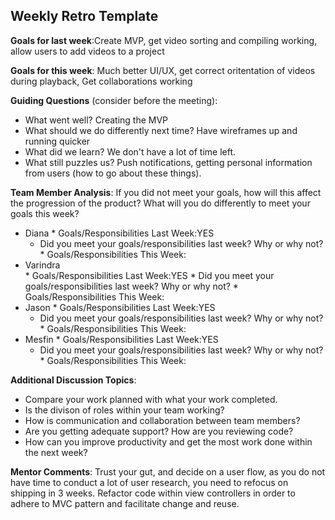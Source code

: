 ## Weekly Retro Template  

**Goals for last week**:Create MVP, get video sorting and compiling working, allow users to add videos to a project

**Goals for this week**: Much better UI/UX, get correct oritentation of videos during playback, Get collaborations working

**Guiding Questions** (consider before the meeting):

  *  What went well? Creating the MVP
  *  What should we do differently next time? Have wireframes up and running quicker
  *  What did we learn? We don't have a lot of time left. 
  *  What still puzzles us? Push notifications, getting personal information from users (how to go about these things).
 
**Team Member Analysis**:
If you did not meet your goals, how will this affect the progression of the product? What will you do differently to meet your goals this week?

  *  Diana
    * Goals/Responsibilities Last Week:YES
        * Did you meet your goals/responsibilities last week? Why or why not?
    * Goals/Responsibilities This Week:
  *  Varindra   
    * Goals/Responsibilities Last Week:YES 
         * Did you meet your goals/responsibilities last week? Why or why not?
    * Goals/Responsibilities This Week:
  *  Jason
    * Goals/Responsibilities Last Week:YES
        * Did you meet your goals/responsibilities last week? Why or why not?
    * Goals/Responsibilities This Week:
  *  Mesfin
    * Goals/Responsibilities Last Week:YES
       * Did you meet your goals/responsibilities last week? Why or why not?
    * Goals/Responsibilities This Week:

**Additional Discussion Topics**:

  *  Compare your work planned with what your work completed. 
  *  Is the divison of roles within your team working?
  *  How is communication and collaboration between team members?
  *  Are you getting adequate support? How are you reviewing code?
  *  How can you improve productivity and get the most work done within the next week?

**Mentor Comments**:
Trust your gut, and decide on a user flow, as you do not have time to conduct a lot of user research, you need to refocus on shipping in 3 weeks. Refactor code within view controllers in order to adhere to MVC pattern and facilitate change and reuse.
